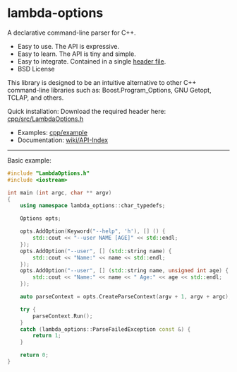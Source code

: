 # lambda-options

A declarative command-line parser for C++.

* Easy to use. The API is expressive.
* Easy to learn. The API is tiny and simple.
* Easy to integrate. Contained in a single [header file](cpp/src/LambdaOptions.h?ts=4).
* BSD License

This library is designed to be an intuitive alternative to other C++ command-line libraries such as: Boost.Program_Options, GNU Getopt, TCLAP, and others.

Quick installation: Download the required header here: [cpp/src/LambdaOptions.h](cpp/src/LambdaOptions.h?ts=4)

* Examples: [cpp/example](cpp/example)
* Documentation: [wiki/API-Index](../../wiki/API-Index)

--------------

Basic example:
```cpp
#include "LambdaOptions.h"
#include <iostream>

int main (int argc, char ** argv)
{
	using namespace lambda_options::char_typedefs;

	Options opts;

	opts.AddOption(Keyword("--help", 'h'), [] () {
		std::cout << "--user NAME [AGE]" << std::endl;
	});
	opts.AddOption("--user", [] (std::string name) {
		std::cout << "Name:" << name << std::endl;
	});
	opts.AddOption("--user", [] (std::string name, unsigned int age) {
		std::cout << "Name:" << name << " Age:" << age << std::endl;
	});

	auto parseContext = opts.CreateParseContext(argv + 1, argv + argc);

	try {
		parseContext.Run();
	}
	catch (lambda_options::ParseFailedException const &) {
		return 1;
	}

	return 0;
}
```


